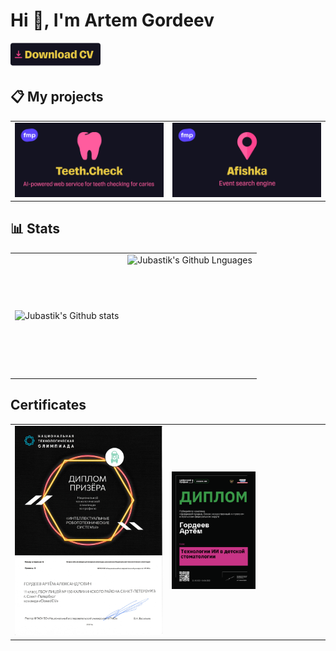 # Hi :wave:, I'm Artem Gordeev

<a href="https://github.com/Jubastik/Jubastik/raw/main/MyCV.pdf"><img alt="Afiska" src="download-cv-btn.png" height="40"/></a>

## 📋 My projects

<table>
  <tr>
    <td><a href="https://github.com/fm-projects/teeth-check"><img alt="Teeth.Check" src="teeth-check.png"/></a></td>
    <td><a href="https://github.com/fm-projects/afishka"><img alt="Afiska" src="afishka.png"/></a></td>
  </tr>
</table>

## 📊 Stats

<table>
  <tr>
    <td>
      <img align="left" src="https://github-readme-streak-stats.herokuapp.com/?user=Jubastik&theme=radical&hide_border=true" alt="Jubastik's Github stats"/>
    </td>
    <td>
      <img height="195px" align="right" alt="Jubastik's Github Lnguages" src="https://github-readme-stats-eight-theta.vercel.app/api/top-langs/?username=Jubastik&theme=radical&layout=compact&hide_border=true" />
    </td>
  </tr>
</table>

## Certificates

<table>
  <tr>
    <td rowspan="2">
     <img width="100%" height="100%" src="certificates/nto-irs.jpg" alt="НТО ИРС">
    </td>
    <td>
     <img width="56%" height="100%" src="certificates/digital-breakthrough.png" alt="Сертификат об участии в Альметьевском хакатоне">
    </td>
  </tr>
</table>
